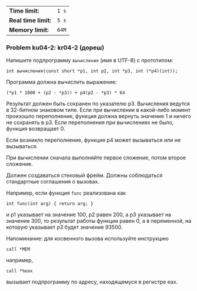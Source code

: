 |                      |       |
|----------------------|-------|
| **Time limit:**      | `1 s` |
| **Real time limit:** | `5 s` |
| **Memory limit:**    | `64M` |


### Problem ku04-2: kr04-2 (дореш)

Напишите подпрограмму `вычисления` (имя в UTF-8) с прототипом:

    
    
    int вычисления(const short *p1, int p2, int *p3, int (*p4)(int));

Программа должна вычислить выражение:

    
    
    (*p1 * 1000 + (p2 - *p3)) + p4(p2 - *p3) * 64

Результат должен быть сохранен по указателю p3. Вычисления ведутся в 32-битном знаковом типе. Если
при вычислении в какой-либо момент произошло переполнение, функция должна вернуть значение 1 и
ничего не сохранять в p3. Если переполнения при вычислениях не было, функция возвращает 0.

Если возникло переполнение, функция p4 может вызываться или не вызываться.

При вычислении сначала выполняйте первое сложение, потом второе сложение.

Должен создаваться стековый фрейм. Должны соблюдаться стандартные соглашения о вызовах.

Например, если функция `func` реализована как

    
    
    int func(int arg) { return arg; }

и p1 указывает на значение 100, p2 равен 200, а p3 указывает на значение 300, то результат работы
функции равен 0, а в переменной, на которую указывает p3 будет значение 93500.

Напоминание: для косвенного вызова используйте инструкцию

    
    
    call *MEM

например,

    
    
    call *%eax

вызывает подпрограмму по адресу, находящемуся в регистре eax.

